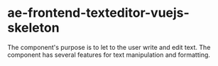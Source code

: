 # ae-frontend-texteditor-vuejs-skeleton
The component's purpose is to let to the user write and edit text. The component has several features for text manipulation and formatting.
